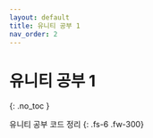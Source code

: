 ```yaml
---
layout: default
title: 유니티 공부 1
nav_order: 2
---
```


# 유니티 공부 1
{: .no_toc }

유니티 공부 코드 정리
{: .fs-6 .fw-300}